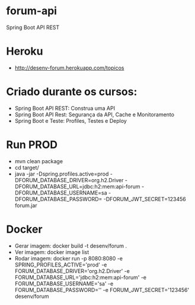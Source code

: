 # forum-api
Spring Boot API REST

# Heroku
- http://desenv-forum.herokuapp.com/topicos

# Criado durante os cursos:
- Spring Boot API REST: Construa uma API
- Spring Boot API Rest: Segurança da API, Cache e Monitoramento
- Spring Boot e Teste: Profiles, Testes e Deploy

# Run PROD
- mvn clean package
- cd target/
- java -jar -Dspring.profiles.active=prod -DFORUM_DATABASE_DRIVER=org.h2.Driver -DFORUM_DATABASE_URL=jdbc:h2:mem:api-forum -DFORUM_DATABASE_USERNAME=sa -DFORUM_DATABASE_PASSWORD= -DFORUM_JWT_SECRET=123456 forum.jar

# Docker
- Gerar imagem: docker build -t desenv/forum .
- Ver imagem: docker image list
- Rodar imagem: docker run -p 8080:8080 -e SPRING_PROFILES_ACTIVE='prod' -e FORUM_DATABASE_DRIVER='org.h2.Driver' -e FORUM_DATABASE_URL='jdbc:h2:mem:api-forum' -e FORUM_DATABASE_USERNAME='sa' -e FORUM_DATABASE_PASSWORD='' -e FORUM_JWT_SECRET='123456' desenv/forum